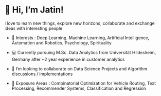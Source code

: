 # 👋 Hi, I’m Jatin!
  I love to learn new things, explore new horizons, collaborate and exchange ideas with interesting people
  
    
  
- 👀 Interests : Deep Learning, Machine Learning, Artificial Intelligence, Automation and Robotics, Psychology, Spirituality

- :computer:  Currently pursuing M.Sc. Data Analytics from Universität Hildesheim, Germany after ~2 year experience in customer analytics

- :pencil: I’m looking to collaborate on Data Science Projects and Algorithm discussions / implementations

- :rainbow: Exposure Areas : Combinatorial Optimization for Vehicle Routing, Text Processing, Recommender Systems, Classification and Regression

<!---
JatinnG/JatinnG is a ✨ special ✨ repository because its `README.md` (this file) appears on your GitHub profile.
You can click the Preview link to take a look at your changes.
--->
